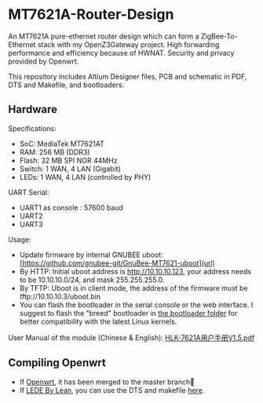 # MT7621A-Router-Design
An MT7621A pure-ethernet router design which can form a ZigBee-To-Ethernet stack with my OpenZ3Gateway project. High forwarding performance and efficiency because of HWNAT. Security and privacy provided by Openwrt.

This repository includes Altium Designer files, PCB and schematic in PDF, DTS and Makefile, and bootloaders.

## Hardware
Specifications:

- SoC: MediaTek MT7621AT
- RAM: 256 MB (DDR3)
- Flash: 32 MB SPI NOR 44MHz
- Switch: 1 WAN, 4 LAN (Gigabit)
- LEDs: 1 WAN, 4 LAN (controlled by PHY)

UART Serial:

- UART1 as console : 57600 baud
- UART2
- UART3

Usage:

- Update firmware by internal GNUBEE uboot: [https://github.com/gnubee-git/GnuBee-MT7621-uboot](url)
- By HTTP: Initial uboot address is http://10.10.10.123, your address needs to be 10.10.10.0/24, and mask 255.255.255.0.
- By TFTP: Uboot is in client mode, the address of the firmware must be tftp://10.10.10.3/uboot.bin
- You can flash the bootloader in the serial console or the web interface. I suggest to flash the "breed" bootloader in [the bootloader folder](https://github.com/cyijun/MT7621A-Router-Design/tree/main/bootloader) for better compatibility with the latest Linux kernels.

User Manual of the module (Chinese & English):
[HLK-7621A用户手册V1.5.pdf](https://github.com/openwrt/openwrt/files/5884699/HLK-7621A.V1.5.pdf)

## Compiling Openwrt
- If [Openwrt](https://github.com/openwrt/openwrt), it has been merged to the master branch🎉
- If [LEDE By Lean](https://github.com/coolsnowwolf/lede), you can use the DTS and makefile [here](https://github.com/cyijun/MT7621A-Router-Design/tree/main/dts%26makefile).

